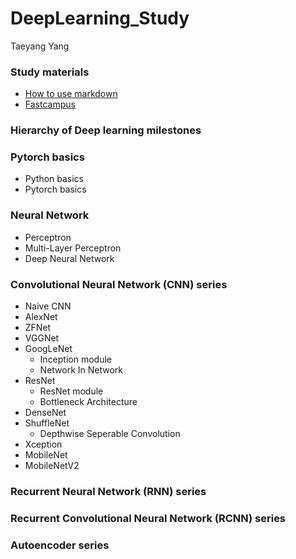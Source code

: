 # DeepLearning_Study
Taeyang Yang

### Study materials
- [How to use markdown](https://guides.github.com/features/mastering-markdown/)
- [Fastcampus](https://github.com/tyami/PyTorch-FastCampus)

### Hierarchy of Deep learning milestones

### Pytorch basics
- Python basics
- Pytorch basics

### Neural Network
- Perceptron
- Multi-Layer Perceptron
- Deep Neural Network

### Convolutional Neural Network (CNN) series
- Naive CNN
- AlexNet
- ZFNet
- VGGNet
- GoogLeNet
  + Inception module
  + Network In Network
- ResNet
  + ResNet module
  + Bottleneck Architecture
- DenseNet
- ShuffleNet
  + Depthwise Seperable Convolution
- Xception
- MobileNet
- MobileNetV2

### Recurrent Neural Network (RNN) series

### Recurrent Convolutional Neural Network (RCNN) series

### Autoencoder series
